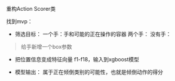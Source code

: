 重构Action Scorer类

找到mvp：
- 筛选目标：
一个手：手和可能的正在操作的容器
两个手：
没有手：

> 给手新增一个box参数

- 把位置信息变成特征向量
f1-f18，输入到xgboost模型

- 模型输出：
属于正在倾倒类别的可能性，也就是倾倒动作的得分